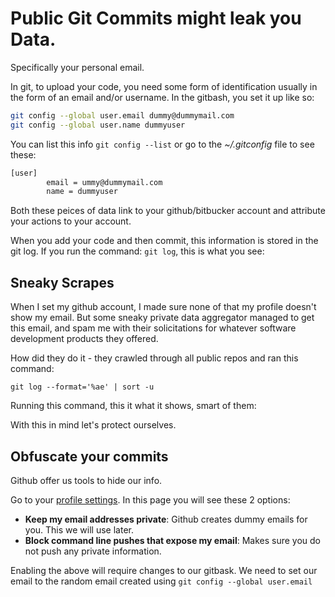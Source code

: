 # Public Git Commits might leak you Data.

Specifically your personal email. 

In git, to upload your code, you need some form of identification usually in the form of an email and/or username. 
In the gitbash, you set it up like so:

```bash
git config --global user.email dummy@dummymail.com
git config --global user.name dummyuser
```

You can list this info `git config --list` or go to the _~/.gitconfig_ file to see these:
```bash
[user]
        email = ummy@dummymail.com
        name = dummyuser
```

Both these peices of data link to your github/bitbucker account and attribute your actions to your account.

When you add your code and then commit, this information is stored in the git log.
If you run the command: `git log`, this is what you see:


## Sneaky Scrapes

When I set my github account, I made sure none of that my profile doesn't show my email.
But some sneaky private data aggregator managed to get this email, and spam me with their solicitations for whatever software development products they offered.

How did they do it - they crawled through all public repos and ran this command:

`git log --format='%ae' | sort -u`

Running this command, this it what it shows, smart of them:




With this in mind let's protect ourselves.

## Obfuscate your commits

Github offer us tools to hide our info.

Go to your [profile settings](https://github.com/settings/emails). In this page you will see these 2 options:

- **Keep my email addresses private**: Github creates dummy emails for you. This we will use later.
- **Block command line pushes that expose my email**: Makes sure you do not push any private information.

Enabling the above will require changes to our gitbask.  We need to set our email to the random email created using `git config --global user.email`


